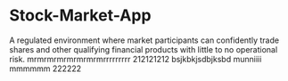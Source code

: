 # Stock-Market-App
A regulated environment where market participants can confidently trade shares and other qualifying financial products with little to no operational risk.
mrmrmrmrmrmrmrmrrrrrrrrr
212121212
bsjkbkjsdbjksbd
munniiii
mmmmmm
222222











